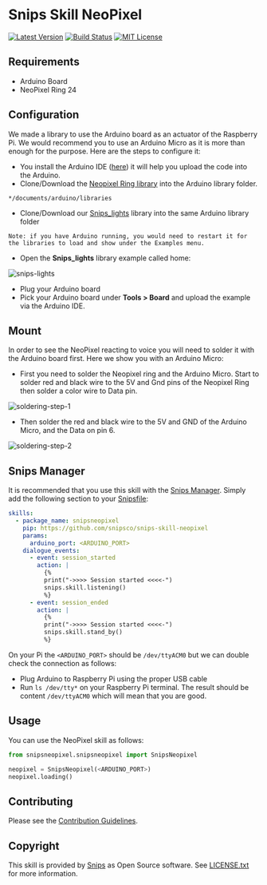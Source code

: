 
# Snips Skill NeoPixel

[![Latest Version](https://img.shields.io/pypi/v/snipsneopixel.svg)](https://pypi.python.org/pypi/snipsneopixel/)
[![Build Status](https://travis-ci.org/snipsco/snips-skill-neopixel.svg)](https://travis-ci.org/snipsco/snips-skill-neopixel)
[![MIT License](https://img.shields.io/badge/license-MIT-blue.svg)](https://raw.githubusercontent.com/snipsco/snips-skill-neopixel/master/LICENSE.txt)

## Requirements
- Arduino Board
- NeoPixel Ring 24

## Configuration 
We made a library to use the Arduino board as an actuator of the Raspberry Pi. We would recommend you to use an Arduino Micro as
 it is more than enough for the purpose. Here are the steps to configure it:
- You install the Arduino IDE ([here](https://www.arduino.cc/en/Main/Software)) it will help you upload the code into the Arduino.
- Clone/Download the [Neopixel Ring library](https://github.com/adafruit/Adafruit_NeoPixel) into the Arduino library folder.
~~~
*/documents/arduino/libraries
~~~
- Clone/Download our [Snips_lights](https://github.com/snipsco/Snips_Lights) library into the same Arduino library folder
~~~
Note: if you have Arduino running, you would need to restart it for the libraries to load and show under the Examples menu. 
~~~
- Open the **Snips_lights** library example called home:

![snips-lights](https://cdn-images-1.medium.com/max/1600/1*IdSEqw2EKfpqtosr0R8DCQ.png)

- Plug your Arduino board 
- Pick your Arduino board under **Tools > Board** and upload the example via the Arduino IDE.

## Mount
In order to see the NeoPixel reacting to voice you will need to solder it with the Arduino board first. Here we show you with 
an Arduino Micro: 
- First you need to solder the Neopixel ring and the Arduino Micro. Start to solder red and black wire to the 5V and Gnd pins 
of the Neopixel Ring then solder a color wire to Data pin.

![soldering-step-1](https://cdn-images-1.medium.com/max/1600/1*jpGKItzakYWYZ93PUD2dvA.png)

- Then solder the red and black wire to the 5V and GND of the Arduino Micro, and the Data on pin 6.

![soldering-step-2](https://cdn-images-1.medium.com/max/1600/1*JEN1Lfyit8FXiz-HMNzxnw.png)

## Snips Manager

It is recommended that you use this skill with the [Snips Manager](https://github.com/snipsco/snipsmanager). Simply add the following section to your [Snipsfile](https://github.com/snipsco/snipsmanager/wiki/The-Snipsfile):

~~~yaml
skills:
  - package_name: snipsneopixel
    pip: https://github.com/snipsco/snips-skill-neopixel
    params:
      arduino_port: <ARDUINO_PORT>
    dialogue_events:
      - event: session_started
        action: |
          {%
          print("->>>> Session started <<<<-")
          snips.skill.listening()
          %}
      - event: session_ended
        action: |
          {%
          print("->>>> Session started <<<<-")
          snips.skill.stand_by()
          %}
~~~


On your Pi the `<ARDUINO_PORT>` should be `/dev/ttyACM0` but we can double check the connection as follows:
- Plug Arduino to Raspberry Pi using the proper USB cable
- Run `ls /dev/tty*` on your Raspberry Pi terminal. The result should be content 
`/dev/ttyACM0` which will mean that you are good.

## Usage

You can use the NeoPixel skill as follows:

~~~python
from snipsneopixel.snipsneopixel import SnipsNeopixel

neopixel = SnipsNeopixel(<ARDUINO_PORT>)
neopixel.loading()
~~~

## Contributing

Please see the [Contribution Guidelines](https://github.com/snipsco/snips-skill-neopixel/blob/master/CONTRIBUTING.md).

## Copyright

This skill is provided by [Snips](https://www.snips.ai) as Open Source software. See [LICENSE.txt](https://github.com/snipsco/snips-skill-neopixel/blob/master/LICENSE.txt) for more
information.
